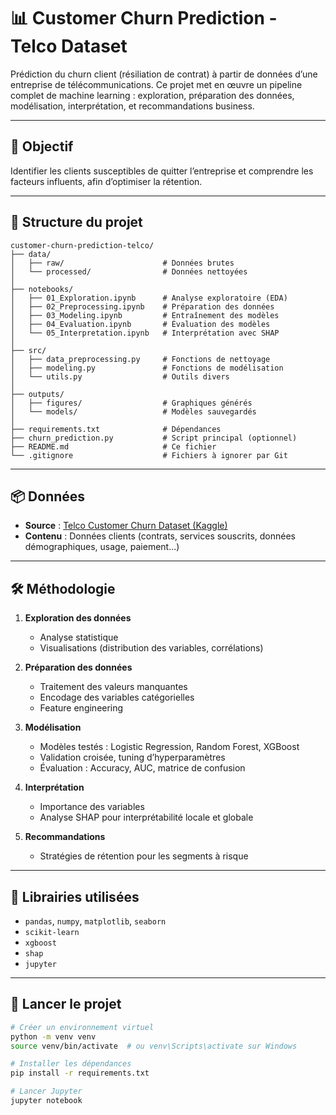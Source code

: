 # 📊 Customer Churn Prediction - Telco Dataset

Prédiction du churn client (résiliation de contrat) à partir de données d’une entreprise de télécommunications. Ce projet met en œuvre un pipeline complet de machine learning : exploration, préparation des données, modélisation, interprétation, et recommandations business.

---

## 🧠 Objectif

Identifier les clients susceptibles de quitter l’entreprise et comprendre les facteurs influents, afin d’optimiser la rétention.

---

## 📁 Structure du projet

```
customer-churn-prediction-telco/
├── data/
│   ├── raw/                      # Données brutes
│   └── processed/                # Données nettoyées
│
├── notebooks/
│   ├── 01_Exploration.ipynb      # Analyse exploratoire (EDA)
│   ├── 02_Preprocessing.ipynb    # Préparation des données
│   ├── 03_Modeling.ipynb         # Entraînement des modèles
│   ├── 04_Evaluation.ipynb       # Évaluation des modèles
│   └── 05_Interpretation.ipynb   # Interprétation avec SHAP
│
├── src/
│   ├── data_preprocessing.py     # Fonctions de nettoyage
│   ├── modeling.py               # Fonctions de modélisation
│   └── utils.py                  # Outils divers
│
├── outputs/
│   ├── figures/                  # Graphiques générés
│   └── models/                   # Modèles sauvegardés
│
├── requirements.txt              # Dépendances
├── churn_prediction.py           # Script principal (optionnel)
├── README.md                     # Ce fichier
└── .gitignore                    # Fichiers à ignorer par Git

```
---

## 📦 Données

- **Source** : [Telco Customer Churn Dataset (Kaggle)](https://www.kaggle.com/datasets/blastchar/telco-customer-churn)
- **Contenu** : Données clients (contrats, services souscrits, données démographiques, usage, paiement...)

---

## 🛠️ Méthodologie

1. **Exploration des données**
   - Analyse statistique
   - Visualisations (distribution des variables, corrélations)

2. **Préparation des données**
   - Traitement des valeurs manquantes
   - Encodage des variables catégorielles
   - Feature engineering

3. **Modélisation**
   - Modèles testés : Logistic Regression, Random Forest, XGBoost
   - Validation croisée, tuning d’hyperparamètres
   - Évaluation : Accuracy, AUC, matrice de confusion

4. **Interprétation**
   - Importance des variables
   - Analyse SHAP pour interprétabilité locale et globale

5. **Recommandations**
   - Stratégies de rétention pour les segments à risque


---

## 🧰 Librairies utilisées

- `pandas`, `numpy`, `matplotlib`, `seaborn`
- `scikit-learn`
- `xgboost`
- `shap`
- `jupyter`

---

## 🚀 Lancer le projet

```bash
# Créer un environnement virtuel
python -m venv venv
source venv/bin/activate  # ou venv\Scripts\activate sur Windows

# Installer les dépendances
pip install -r requirements.txt

# Lancer Jupyter
jupyter notebook
